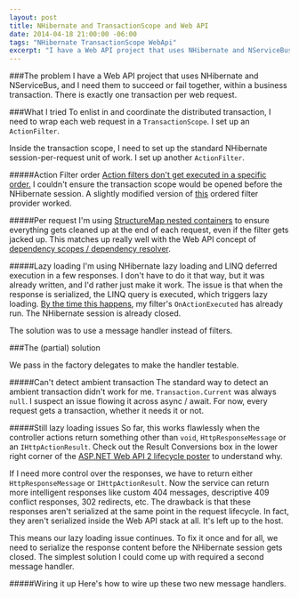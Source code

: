 ```yaml
---
layout: post
title: NHibernate and TransactionScope and Web API
date: 2014-04-18 21:00:00 -06:00
tags: "NHibernate TransactionScope WebApi"
excerpt: "I have a Web API project that uses NHibernate and NServiceBus, and I need them to succeed or fail together, within a business transaction."
---
```

###The problem
I have a Web API project that uses NHibernate and NServiceBus, and I need them to succeed or fail together, within a business transaction. There is exactly one transaction per web request.

###What I tried
To enlist in and coordinate the distributed transaction, I need to wrap each web request in a `TransactionScope`. I set up an `ActionFilter`.

Inside the transaction scope, I need to set up the standard NHibernate session-per-request unit of work. I set up another `ActionFilter`.

#####Action Filter order
[Action filters don't get executed in a specific order.](http://stackoverflow.com/questions/21628467/order-of-execution-with-multiple-filters-in-web-api) I couldn't ensure the transaction scope would be opened before the NHibernate session. A slightly modified version of [this](http://stackoverflow.com/questions/21628467/order-of-execution-with-multiple-filters-in-web-api) ordered filter provider worked.

#####Per request
I'm using [StructureMap nested containers](http://structuremap.github.io/the-container/nested-containers/) to ensure everything gets cleaned up at the end of each request, even if the filter gets jacked up. This matches up really well with the Web API concept of [dependency scopes / dependency resolver](http://www.asp.net/web-api/overview/advanced/dependency-injection).

#####Lazy loading
I'm using NHibernate lazy loading and LINQ deferred execution in a few responses. I don't have to do it that way, but it was already written, and I'd rather just make it work. The issue is that when the response is serialized, the LINQ query is executed, which triggers lazy loading. [By the time this happens](http://www.asp.net/media/4071077/aspnet-web-api-poster.pdf), my filter's `OnActionExecuted` has already run. The NHibernate session is already closed.

The solution was to use a message handler instead of filters.

###The (partial) solution
<script src="https://gist.github.com/jasondentler/b9ea3d83586102eb9a67.js?file=UnitOfWorkHandler.cs">
</script>

We pass in the factory delegates to make the handler testable.

#####Can't detect ambient transaction
The standard way to detect an ambient transaction didn't work for me. `Transaction.Current` was always `null`. I suspect an issue flowing it across async / await. For now, every request gets a transaction, whether it needs it or not.
<script src="https://gist.github.com/jasondentler/b9ea3d83586102eb9a67.js?file=ambient%20transaction.cs"></script>

#####Still lazy loading issues
So far, this works flawlessly when the controller actions return something other than `void`, `HttpResponseMessage` or an `IHttpActionResult`. Check out the Result Conversions box in the lower right corner of the [ASP.NET Web API 2 lifecycle poster](http://www.asp.net/media/4071077/aspnet-web-api-poster.pdf) to understand why. 

If I need more control over the responses, we have to return either `HttpResponseMessage` or `IHttpActionResult`. Now the service can return more intelligent responses like custom 404 messages, descriptive 409 conflict responses, 302 redirects, etc. The drawback is that these responses aren't serialized at the same point in the request lifecycle. In fact, they aren't serialized inside the Web API stack at all. It's left up to the host. 

This means our lazy loading issue continues. To fix it once and for all, we need to serialize the response content before the NHibernate session gets closed. The simplest solution I could come up with required a second message handler.
<script src="https://gist.github.com/jasondentler/b9ea3d83586102eb9a67.js?file=SerializationHandler.cs"></script>

#####Wiring it up
Here's how to wire up these two new message handlers.
<script src="https://gist.github.com/jasondentler/b9ea3d83586102eb9a67.js?file=Global.asax.cs"></script>

